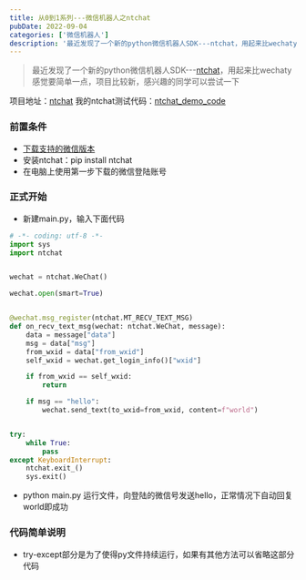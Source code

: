 ```yaml
---
title: 从0到1系列---微信机器人之ntchat
pubDate: 2022-09-04
categories: ['微信机器人']
description: '最近发现了一个新的python微信机器人SDK---ntchat，用起来比wechaty感觉要简单一点，项目比较新，感兴趣的同学可以尝试一下'
---
```


> 最近发现了一个新的python微信机器人SDK---[ntchat](https://github.com/sailor0913/ntchat)，用起来比wechaty感觉要简单一点，项目比较新，感兴趣的同学可以尝试一下

项目地址：[ntchat](https://github.com/sailor0913/ntchat)
我的ntchat测试代码：[ntchat_demo_code](https://github.com/sailor0913/ntchat_demo_code)

### 前置条件
- [下载支持的微信版本](https://webcdn.m.qq.com/spcmgr/download/WeChat3.6.0.18.exe)
- 安装ntchat：pip install ntchat
- 在电脑上使用第一步下载的微信登陆账号

### 正式开始
- 新建main.py，输入下面代码
```python
# -*- coding: utf-8 -*-
import sys
import ntchat


wechat = ntchat.WeChat()

wechat.open(smart=True)


@wechat.msg_register(ntchat.MT_RECV_TEXT_MSG)
def on_recv_text_msg(wechat: ntchat.WeChat, message):
    data = message["data"]
    msg = data["msg"]
    from_wxid = data["from_wxid"]
    self_wxid = wechat.get_login_info()["wxid"]

    if from_wxid == self_wxid:
        return

    if msg == "hello":
        wechat.send_text(to_wxid=from_wxid, content=f"world")


try:
    while True:
        pass
except KeyboardInterrupt:
    ntchat.exit_()
    sys.exit()
```

- python main.py 运行文件，向登陆的微信号发送hello，正常情况下自动回复world即成功

### 代码简单说明
- try-except部分是为了使得py文件持续运行，如果有其他方法可以省略这部分代码